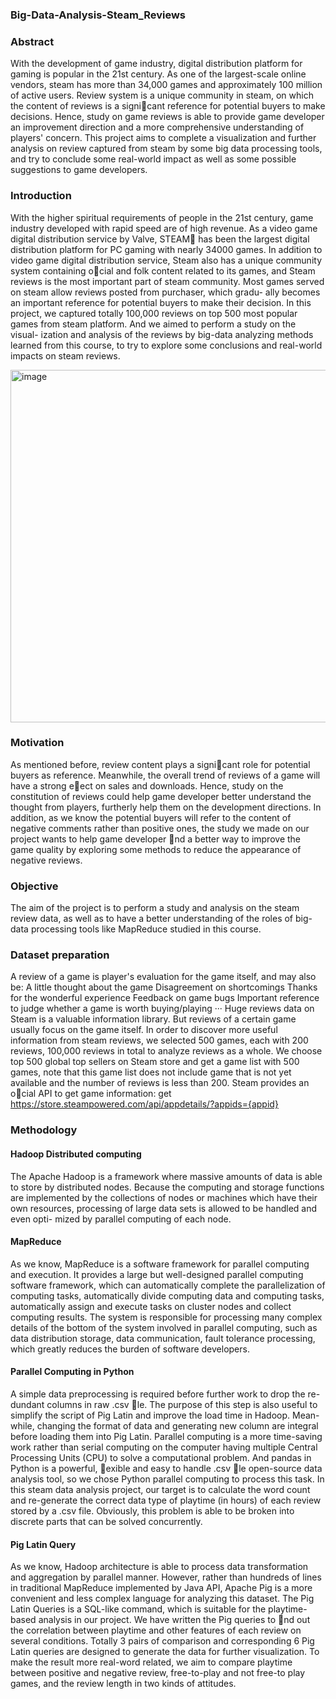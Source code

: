 ### Big-Data-Analysis-Steam_Reviews

### Abstract
With the development of game industry, digital distribution platform for gaming is popular in the 21st century. As one of the largest-scale online vendors, steam has more than 34,000 games and approximately 100 million of active users. Review system is a unique community in steam, on which the content of reviews is a signi􏰑cant reference for potential buyers to make decisions. Hence, study on game reviews is able to provide game developer an improvement direction and a more comprehensive understanding of players' concern. This project aims to complete a visualization and further analysis on review captured from steam by some big data processing tools, and try to conclude some real-world impact as well as some possible suggestions to game developers.

### Introduction
With the higher spiritual requirements of people in the 21st century, game industry developed with rapid speed are of high revenue. As a video game digital distribution service by Valve, STEAM􏰔 has been the largest digital distribution platform for PC gaming with nearly 34000 games.
In addition to video game digital distribution service, Steam also has a unique community system containing o􏰓cial and folk content related to its games, and Steam reviews is the most important part of steam community. Most games served on steam allow reviews posted from purchaser, which gradu- ally becomes an important reference for potential buyers to make their decision.
In this project, we captured totally 100,000 reviews on top 500 most popular games from steam platform. And we aimed to perform a study on the visual- ization and analysis of the reviews by big-data analyzing methods learned from this course, to try to explore some conclusions and real-world impacts on steam reviews.

<img width="564" alt="image" src="https://user-images.githubusercontent.com/38986230/171348427-0105c097-872a-426a-bba2-fc58f78ba350.png">

### Motivation
As mentioned before, review content plays a signi􏰑cant role for potential buyers as reference. Meanwhile, the overall trend of reviews of a game will have a strong e􏰐ect on sales and downloads. Hence, study on the constitution of reviews could help game developer better understand the thought from players, furtherly help them on the development directions. In addition, as we know the potential buyers will refer to the content of negative comments rather than positive ones, the study we made on our project wants to help game developer 􏰑nd a better way to improve the game quality by exploring some methods to reduce the appearance of negative reviews.

### Objective
The aim of the project is to perform a study and analysis on the steam review data, as well as to have a better understanding of the roles of big-data processing tools like MapReduce studied in this course.

### Dataset preparation
A review of a game is player's evaluation for the game itself, and may also be:
A little thought about the game 
Disagreement on shortcomings 
Thanks for the wonderful experience 
Feedback on game bugs
Important reference to judge whether a game is worth buying/playing
···
Huge reviews data on Steam is a valuable information library. But reviews
of a certain game usually focus on the game itself. In order to discover more useful information from steam reviews, we selected 500 games, each with 200 reviews, 100,000 reviews in total to analyze reviews as a whole.
We choose top 500 global top sellers on Steam store and get a game list with 500 games, note that this game list does not include game that is not yet available and the number of reviews is less than 200.
Steam provides an o􏰓cial API to get game information:
get https://store.steampowered.com/api/appdetails/?appids={appid}

### Methodology
#### Hadoop Distributed computing
The Apache Hadoop is a framework where massive amounts of data is able to store by distributed nodes. Because the computing and storage functions are implemented by the collections of nodes or machines which have their own resources, processing of large data sets is allowed to be handled and even opti- mized by parallel computing of each node.

#### MapReduce
As we know, MapReduce is a software framework for parallel computing and execution. It provides a large but well-designed parallel computing software framework, which can automatically complete the parallelization of computing tasks, automatically divide computing data and computing tasks, automatically assign and execute tasks on cluster nodes and collect computing results. The system is responsible for processing many complex details of the bottom of the system involved in parallel computing, such as data distribution storage, data communication, fault tolerance processing, which greatly reduces the burden of software developers.

#### Parallel Computing in Python
A simple data preprocessing is required before further work to drop the re- dundant columns in raw .csv 􏰑le. The purpose of this step is also useful to simplify the script of Pig Latin and improve the load time in Hadoop. Mean- while, changing the format of data and generating new column are integral before loading them into Pig Latin.
Parallel computing is a more time-saving work rather than serial computing on the computer having multiple Central Processing Units (CPU) to solve a computational problem. And pandas in Python is a powerful, 􏰒exible and easy to handle .csv 􏰑le open-source data analysis tool, so we chose Python parallel computing to process this task.
In this steam data analysis project, our target is to calculate the word count and re-generate the correct data type of playtime (in hours) of each review stored by a .csv file. Obviously, this problem is able to be broken into discrete parts that can be solved concurrently.

#### Pig Latin Query
As we know, Hadoop architecture is able to process data transformation and aggregation by parallel manner. However, rather than hundreds of lines in traditional MapReduce implemented by Java API, Apache Pig is a more convenient and less complex language for analyzing this dataset.
The Pig Latin Queries is a SQL-like command, which is suitable for the playtime-based analysis in our project. We have written the Pig queries to 􏰑nd out the correlation between playtime and other features of each review on several conditions. Totally 3 pairs of comparison and corresponding 6 Pig Latin queries are designed to generate the data for further visualization. To make the result more real-word related, we aim to compare playtime between positive and negative review, free-to-play and not free-to play games, and the review length in two kinds of attitudes.

